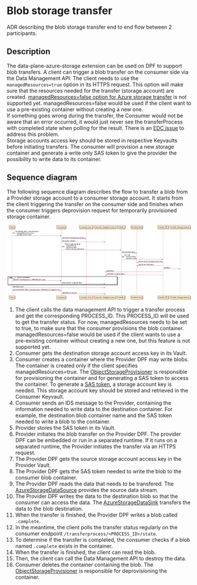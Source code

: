 # Blob storage transfer

ADR describing the blob storage transfer end to end flow between 2 participants.

## Description

The data-plane-azure-storage extension can be used on DPF to support blob transfers.
A client can trigger a blob transfer on the consumer side via the Data Management API.
The client needs to use the `managedResources=true` option in its HTTPS request. This option will make sure that the resources needed for the transfer (storage account) are created. [managedResources=false option for Azure storage transfer](https://github.com/eclipse-dataspaceconnector/DataSpaceConnector/issues/1241) is not supported yet. managedResources=false would be used if the client want to use a pre-existing container without creating a new one.  
If something goes wrong during the transfer, the Consumer would not be aware that an error occurred, it would just never see the transferProcess with completed state when polling for the result. There is an [EDC issue](https://github.com/eclipse-dataspaceconnector/DataSpaceConnector/issues/1242) to address this problem.  
Storage accounts access key should be stored in respective Keyvaults before initiating transfers. The consumer will provision a new storage container and generate a write only SAS token to give the provider the possibility to write data to its container.

## Sequence diagram

The following sequence diagram describes the flow to transfer a blob from a Provider storage account to a consumer storage account.
It starts from the client triggering the transfer on the consumer side and finishes when the consumer triggers deprovision request for temporarily provisioned storage container.

![blob-transfer](../../../diagrams/blob-transfer.png)

1. The client calls the data management API to trigger a transfer process and get the corresponding PROCESS_ID. This PROCESS_ID will be used to get the transfer status. For now, managedResources needs to be set to true, to make sure that the consumer provisions the blob container. managedResources=false would be used if the client wants to use a pre-existing container without creating a new one, but this feature is not supported yet.  
2. Consumer gets the destination storage account access key in its Vault.  
3. Consumer creates a container where the Provider DPF may write blobs. The container is created only if the client specifies managedResources=true.
   The [ObjectStorageProvisioner](../../../../extensions/azure/blobstorage/blob-provision/src/main/java/org/eclipse/dataspaceconnector/provision/azure/blob/ObjectStorageProvisioner.java) is responsible for provisioning the container and for generating a SAS token to access the container. 
To generate a [SAS token](https://docs.microsoft.com/en-us/azure/storage/common/storage-sas-overview), a storage account key is needed. This storage account key should be stored and retrieved in the Consumer Keyvault.  
4. Consumer sends an IDS message to the Provider, containing the information needed to write data to the destination container. For example, the destination blob container name and the SAS token needed to write a blob to the container.  
5. Provider stores the SAS token in its Vault.  
6. Provider initiates the blob transfer on the Provider DPF. The provider DPF can be embedded or run in a separated runtime. If it runs on a separated runtime, the Provider initiates the transfer via an HTTPS request.  
7. The Provider DPF gets the source storage account access key in the Provider Vault.  
8. The Provider DPF gets the SAS token needed to write the blob to the consumer blob container.  
9. The Provider DPF reads the data that needs to be transfered. The [AzureStorageDataSource](../../../../extensions/azure/data-plane/storage/src/main/java/org/eclipse/dataspaceconnector/azure/dataplane/azurestorage/pipeline/AzureStorageDataSource.java) provides the source data stream.  
10. The Provider DPF writes the data to the destination blob so that the consumer can access the data.
The [AzureStorageDataSink](../../../../extensions/azure/data-plane/storage/src/main/java/org/eclipse/dataspaceconnector/azure/dataplane/azurestorage/pipeline/AzureStorageDataSink.java) transfers the data to the blob destination.
11. When the transfer is finished, the Provider DPF writes a blob called `.complete`.
12. In the meantime, the client polls the transfer status regularly on the consumer endpoint `/transferprocess/<PROCESS_ID>/state`.  
13. To determine if the transfer is completed, the consumer checks if a blob named `.complete` exists in the container.  
14. When the transfer is finished, the client can read the blob.  
15. Then, the client can call the Data Management API to destroy the data.  
16. Consumer deletes the container containing the blob. The [ObjectStorageProvisioner](../../../../extensions/azure/blobstorage/blob-provision/src/main/java/org/eclipse/dataspaceconnector/provision/azure/blob/ObjectStorageProvisioner.java) is responsible for deprovisioning the container.
